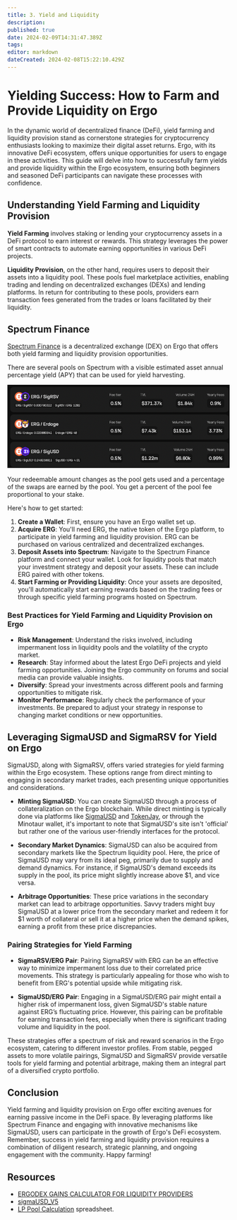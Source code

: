 ```yaml
---
title: 3. Yield and Liquidity
description: 
published: true
date: 2024-02-09T14:31:47.389Z
tags: 
editor: markdown
dateCreated: 2024-02-08T15:22:10.429Z
---
```


# Yielding Success: How to Farm and Provide Liquidity on Ergo

In the dynamic world of decentralized finance (DeFi), yield farming and liquidity provision stand as cornerstone strategies for cryptocurrency enthusiasts looking to maximize their digital asset returns. Ergo, with its innovative DeFi ecosystem, offers unique opportunities for users to engage in these activities. This guide will delve into how to successfully farm yields and provide liquidity within the Ergo ecosystem, ensuring both beginners and seasoned DeFi participants can navigate these processes with confidence.

## Understanding Yield Farming and Liquidity Provision

**Yield Farming** involves staking or lending your cryptocurrency assets in a DeFi protocol to earn interest or rewards. This strategy leverages the power of smart contracts to automate earning opportunities in various DeFi projects.

**Liquidity Provision**, on the other hand, requires users to deposit their assets into a liquidity pool. These pools fuel marketplace activities, enabling trading and lending on decentralized exchanges (DEXs) and lending platforms. In return for contributing to these pools, providers earn transaction fees generated from the trades or loans facilitated by their liquidity.



## Spectrum Finance

[Spectrum Finance](https://spectrum.fi/) is a decentralized exchange (DEX) on Ergo that offers both yield farming and liquidity provision opportunities. 

There are several pools on Spectrum with a visible estimated asset annual percentage yield (APY) that can be used for yield harvesting.

![screenshot_2022-01-09_at_18.13.43.png](/screenshot_2022-01-09_at_18.13.43.png)

Your redeemable amount changes as the pool gets used and a percentage of the swaps are earned by the pool. You get a percent of the pool fee proportional to your stake.

Here's how to get started:

1. **Create a Wallet**: First, ensure you have an Ergo wallet set up. 
2. **Acquire ERG**: You'll need ERG, the native token of the Ergo platform, to participate in yield farming and liquidity provision. ERG can be purchased on various centralized and decentralized exchanges.   
3. **Deposit Assets into Spectrum**: Navigate to the Spectrum Finance platform and connect your wallet. Look for liquidity pools that match your investment strategy and deposit your assets. These can include ERG paired with other tokens.
4. **Start Farming or Providing Liquidity**: Once your assets are deposited, you'll automatically start earning rewards based on the trading fees or through specific yield farming programs hosted on Spectrum.


### Best Practices for Yield Farming and Liquidity Provision on Ergo

- **Risk Management**: Understand the risks involved, including impermanent loss in liquidity pools and the volatility of the crypto market.
- **Research**: Stay informed about the latest Ergo DeFi projects and yield farming opportunities. Joining the Ergo community on forums and social media can provide valuable insights.
- **Diversify**: Spread your investments across different pools and farming opportunities to mitigate risk.
- **Monitor Performance**: Regularly check the performance of your investments. Be prepared to adjust your strategy in response to changing market conditions or new opportunities.

## Leveraging SigmaUSD and SigmaRSV for Yield on Ergo

SigmaUSD, along with SigmaRSV, offers varied strategies for yield farming within the Ergo ecosystem. These options range from direct minting to engaging in secondary market trades, each presenting unique opportunities and considerations.

- **Minting SigmaUSD**: You can create SigmaUSD through a process of collateralization on the Ergo blockchain. While direct minting is typically done via platforms like [SigmaUSD](https://sigmausd.io/) and [TokenJay](https://tokenjay.app/app/#ageusd), or through the Minotaur wallet, it's important to note that SigmaUSD's site isn't 'official' but rather one of the various user-friendly interfaces for the protocol.


- **Secondary Market Dynamics**: SigmaUSD can also be acquired from secondary markets like the Spectrum liquidity pool. Here, the price of SigmaUSD may vary from its ideal peg, primarily due to supply and demand dynamics. For instance, if SigmaUSD's demand exceeds its supply in the pool, its price might slightly increase above $1, and vice versa.

- **Arbitrage Opportunities**: These price variations in the secondary market can lead to arbitrage opportunities. Savvy traders might buy SigmaUSD at a lower price from the secondary market and redeem it for $1 worth of collateral or sell it at a higher price when the demand spikes, earning a profit from these price discrepancies.

### Pairing Strategies for Yield Farming

- **SigmaRSV/ERG Pair**: Pairing SigmaRSV with ERG can be an effective way to minimize impermanent loss due to their correlated price movements. This strategy is particularly appealing for those who wish to benefit from ERG's potential upside while mitigating risk.

- **SigmaUSD/ERG Pair**: Engaging in a SigmaUSD/ERG pair might entail a higher risk of impermanent loss, given SigmaUSD's stable nature against ERG’s fluctuating price. However, this pairing can be profitable for earning transaction fees, especially when there is significant trading volume and liquidity in the pool.

These strategies offer a spectrum of risk and reward scenarios in the Ergo ecosystem, catering to different investor profiles. From stable, pegged assets to more volatile pairings, SigmaUSD and SigmaRSV provide versatile tools for yield farming and potential arbitrage, making them an integral part of a diversified crypto portfolio.


## Conclusion

Yield farming and liquidity provision on Ergo offer exciting avenues for earning passive income in the DeFi space. By leveraging platforms like Spectrum Finance and engaging with innovative mechanisms like SigmaUSD, users can participate in the growth of Ergo's DeFi ecosystem. Remember, success in yield farming and liquidity provision requires a combination of diligent research, strategic planning, and ongoing engagement with the community. Happy farming!

## Resources

- [ERGODEX GAINS CALCULATOR FOR LIQUIDITY PROVIDERS](https://docs.google.com/spreadsheets/d/15FKyiacsEkdez3Lw6rno9LqtuAZTDb_8XwM3riTIUUU/edit#gid=52194767)
- [sigmaUSD_V5](https://docs.google.com/spreadsheets/d/1hZVQ3AUASTmaY7xY68CRmGIX5a5PuBYx/edit#gid=319699227)
- [LP Pool Calculation](https://docs.google.com/spreadsheets/d/15DNZ6ocTO5J3pKr2hGUR1NPVk5CD34Uq2zkKigAlFIs/edit?usp=sharing
) spreadsheet. 